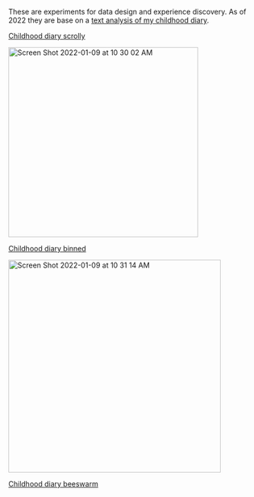 These are experiments for data design and experience discovery. As of 2022 they are base on a [text analysis of my childhood diary](https://ryez.design/portfolio/journal).


[Childhood diary scrolly](https://ryezzz.github.io/visualization-sketches/childhood-diary) 

<img width="376" alt="Screen Shot 2022-01-09 at 10 30 02 AM" src="https://user-images.githubusercontent.com/15457713/148688993-37c9fbc7-2c2f-4861-869c-bb90ab40073c.png">

[Childhood diary binned]( https://ryezzz.github.io/visualization-sketches/childhood-diary-binned)

<img width="421" alt="Screen Shot 2022-01-09 at 10 31 14 AM" src="https://user-images.githubusercontent.com/15457713/148689052-b205f53a-209f-4739-89f3-e5d36b8b302e.png">


[Childhood diary beeswarm](https://ryezzz.github.io/visualization-sketches/childhood-diary-swarm) 


